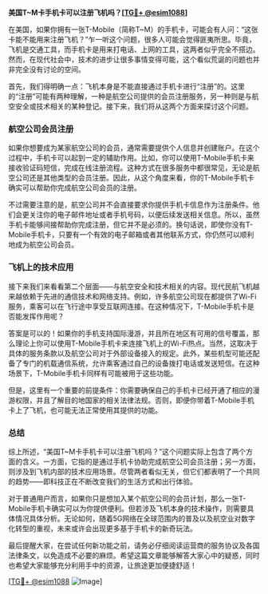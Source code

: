 **美国T~M卡手机卡可以注册飞机吗？[[TG💪+ @esim1088](https://t.me/s/esim1088)]**

在美国，如果你拥有一张T-Mobile（简称T~M）的手机卡，可能会有人问：“这张卡能不能用来注册飞机？”乍一听这个问题，很多人可能会觉得匪夷所思。毕竟，飞机是交通工具，而手机卡是用来打电话、上网的工具，这两者似乎完全不搭边。然而，在现代社会中，技术的进步让很多事情变得可能，这个看似荒诞的问题也并非完全没有讨论的空间。

首先，我们得明确一点：飞机本身是不能直接通过手机卡进行“注册”的。这里的“注册”可能有两种理解，一种是航空公司提供的会员注册服务，另一种则是与航空安全或技术相关的某种登记。接下来，我们将从这两个方面来探讨这个问题。

### 航空公司会员注册

如果你想要成为某家航空公司的会员，通常需要提供个人信息并创建账户。在这个过程中，手机卡可以起到一定的辅助作用。比如，你可以使用T-Mobile手机卡来接收验证码短信，完成在线注册流程。这种方式在很多服务中都很常见，无论是航空公司还是其他类型的会员注册。因此，从这个角度来看，你的T-Mobile手机卡确实可以帮助你完成航空公司会员的注册。

不过需要注意的是，航空公司并不会直接要求你提供手机卡信息作为注册条件。他们会更关注你的电子邮件地址或者手机号码，以便后续发送相关信息。所以，虽然手机卡能够间接帮助你完成注册，但它并不是必须的。换句话说，即使你没有T-Mobile手机卡，只要有一个有效的电子邮箱或者其他联系方式，你仍然可以顺利地成为航空公司会员。

### 飞机上的技术应用

接下来我们来看看第二个层面——与航空安全和技术相关的内容。现代民航飞机越来越依赖于先进的通信技术和网络支持。例如，许多航空公司现在都提供了Wi-Fi服务，乘客可以在飞行途中享受互联网连接。在这种情况下，T-Mobile手机卡是否能发挥作用呢？

答案是可以的！如果你的手机支持国际漫游，并且所在地区有可用的信号覆盖，那么理论上你可以使用T-Mobile手机卡来连接飞机上的Wi-Fi热点。当然，这取决于具体的服务条款以及航空公司对于外部设备接入的规定。此外，某些机型可能还配备了专门的机载通信系统，允许乘客通过自己的设备拨打电话或发送短信。在这种场景下，T-Mobile手机卡同样有可能被用于这些功能。

但是，这里有一个重要的前提条件：你需要确保自己的手机卡已经开通了相应的漫游权限，并且了解目的地国家的相关法律法规。否则，即便你带着T-Mobile手机卡上了飞机，也可能无法正常使用其提供的功能。

### 总结

综上所述，“美国T~M卡手机卡可以注册飞机吗？”这个问题实际上包含了两个方面的含义。一方面，它指的是通过手机卡协助完成航空公司会员注册；另一方面，则涉及到飞机内部的技术应用场景。尽管两者看似无关，但它们都表明了一个共同的趋势——即科技正在不断改变我们的生活方式和出行体验。

对于普通用户而言，如果你只是想加入某个航空公司的会员计划，那么一张T-Mobile手机卡确实可以为你提供便利。但若涉及飞机本身的技术操作，则需要具体情况具体分析。无论如何，随着5G网络在全球范围内的普及以及航空业对数字化转型的重视，未来或许会出现更多基于手机卡的新奇玩法。

最后提醒大家，在尝试任何新功能之前，请务必仔细阅读运营商的服务协议及各国法律条文，以免造成不必要的麻烦。希望这篇文章能够解答大家心中的疑惑，同时也希望大家能够充分利用手中的资源，让旅途更加便捷舒适！

[[TG💪+ @esim1088](https://t.me/s/esim1088) ![Image](https://i.postimg.cc/4NQfJmqS/Snipaste-2025-05-13-00-14-12.png)]